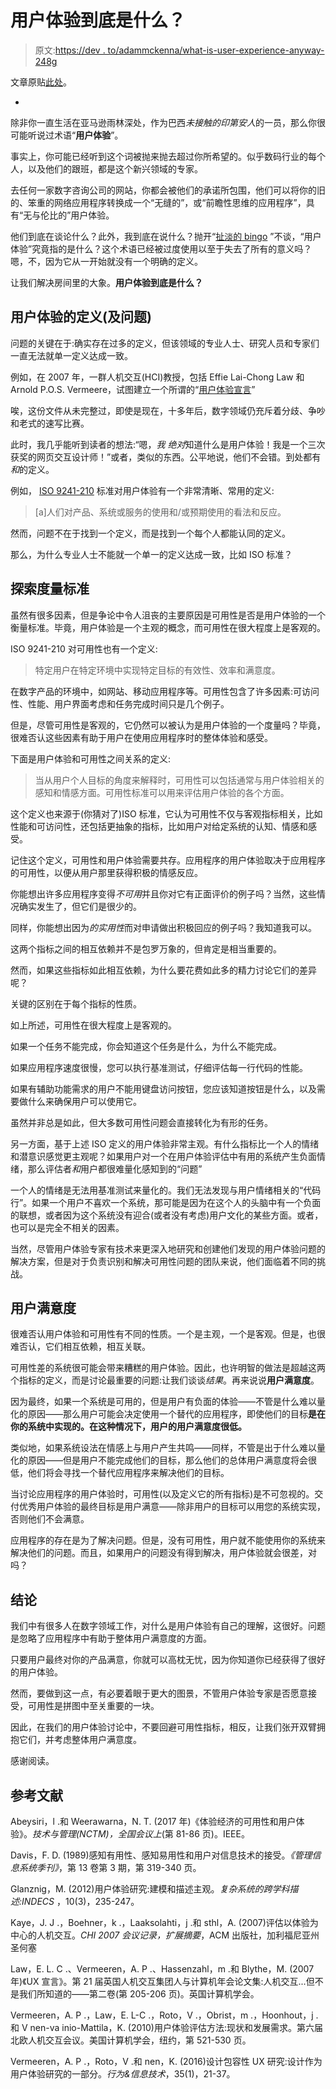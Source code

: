 # 用户体验到底是什么？

> 原文:[https://dev . to/adammckenna/what-is-user-experience-anyway-248g](https://dev.to/adammckenna/what-is-user-experience-anyway-248g)

文章原贴[此处](https://adammckenna.co.uk/articles/what-is-user-experience-anyway/)。

-

除非你一直生活在亚马逊雨林深处，作为巴西*未接触的印第安人*的一员，那么你很可能听说过术语“**用户体验**”。

事实上，你可能已经听到这个词被抛来抛去超过你所希望的。似乎数码行业的每个人，以及他们的跟班，都是这个新兴领域的专家。

去任何一家数字咨询公司的网站，你都会被他们的承诺所包围，他们可以将你的旧的、笨重的网络应用程序转换成一个“无缝的”，或“前瞻性思维的应用程序”，具有“无与伦比的”用户体验。

他们到底在谈论什么？此外，我到底在说什么？抛开“[扯淡的 bingo](https://www.urbandictionary.com/define.php?term=bullshit%20bingo) ”不谈，“用户体验”究竟指的是什么？这个术语已经被过度使用以至于失去了所有的意义吗？嗯，不，因为它从一开始就没有一个明确的定义。

让我们解决房间里的大象。**用户体验到底是什么？**

## 用户体验的定义(及问题)

问题的关键在于:确实存在过多的定义，但该领域的专业人士、研究人员和专家们一直无法就单一定义达成一致。

例如，在 2007 年，一群人机交互(HCI)教授，包括 Effie Lai-Chong Law 和 Arnold P.O.S. Vermeere，试图建立一个所谓的“[用户体验宣言](https://dl.acm.org/citation.cfm?id=1531468)”

唉，这份文件从未完整过，即使是现在，十多年后，数字领域仍充斥着分歧、争吵和老式的速写比赛。

此时，我几乎能听到读者的想法:“嗯，*我* *绝对*知道什么是用户体验！我是一个三次获奖的网页交互设计师！”或者，类似的东西。公平地说，他们不会错。到处都有*和*的定义。

例如， [ISO 9241-210](https://www.iso.org/obp/ui/#iso:std:iso:9241:-210:ed-1:v1:en) 标准对用户体验有一个非常清晰、常用的定义:

> [a]人们对产品、系统或服务的使用和/或预期使用的看法和反应。

然而，问题不在于找到一个定义，而是找到一个每个人都能认同的定义。

那么，为什么专业人士不能就一个单一的定义达成一致，比如 ISO 标准？

## 探索度量标准

虽然有很多因素，但是争论中令人沮丧的主要原因是可用性是否是用户体验的一个衡量标准。毕竟，用户体验是一个主观的概念，而可用性在很大程度上是客观的。

ISO 9241-210 对可用性也有一个定义:

> 特定用户在特定环境中实现特定目标的有效性、效率和满意度。

在数字产品的环境中，如网站、移动应用程序等。可用性包含了许多因素:可访问性、性能、用户界面考虑和任务完成时间只是几个例子。

但是，尽管可用性是客观的，它仍然可以被认为是用户体验的一个度量吗？毕竟，很难否认这些因素有助于用户在使用应用程序时的整体体验和感受。

下面是用户体验和可用性之间关系的定义:

> 当从用户个人目标的角度来解释时，可用性可以包括通常与用户体验相关的感知和情感方面。可用性标准可以用来评估用户体验的各个方面。

这个定义也来源于(你猜对了)ISO 标准，它认为可用性不仅与客观指标相关，比如性能和可访问性，还包括更抽象的指标，比如用户对给定系统的认知、情感和感受。

记住这个定义，可用性和用户体验需要共存。应用程序的用户体验取决于应用程序的可用性，以便从用户那里获得积极的情感反应。

你能想出许多应用程序变得*不可用*并且你对它有正面评价的例子吗？当然，这些情况确实发生了，但它们是很少的。

同样，你能想出因为*的实用性*而对申请做出积极回应的例子吗？我知道我可以。

这两个指标之间的相互依赖并不是包罗万象的，但肯定是相当重要的。

然而，如果这些指标如此相互依赖，为什么要花费如此多的精力讨论它们的差异呢？

关键的区别在于每个指标的性质。

如上所述，可用性在很大程度上是客观的。

如果一个任务不能完成，你会知道这个任务是什么，为什么不能完成。

如果应用程序速度很慢，您可以执行基准测试，仔细评估每一行代码的性能。

如果有辅助功能需求的用户不能用键盘访问按钮，您应该知道按钮是什么，以及需要做什么来确保用户可以使用它。

虽然并非总是如此，但大多数可用性问题会直接转化为有形的任务。

另一方面，基于上述 ISO 定义的用户体验非常主观。有什么指标比一个人的情绪和潜意识感觉更主观呢？如果用户对一个在用户体验评估中有用的系统产生负面情绪，那么评估者*和*用户都很难量化感知到的“问题”

一个人的情绪是无法用基准测试来量化的。我们无法发现与用户情绪相关的“代码行”。如果一个用户不喜欢一个系统，那可能是因为在这个人的头脑中有一个负面的联想，或者因为这个系统没有迎合(或者没有考虑)用户文化的某些方面。或者，也可以是完全不相关的因素。

当然，尽管用户体验专家有技术来更深入地研究和创建他们发现的用户体验问题的解决方案，但是对于负责识别和解决可用性问题的团队来说，他们面临着不同的挑战。

## 用户满意度

很难否认用户体验和可用性有不同的性质。一个是主观，一个是客观。但是，也很难否认，它们相互依赖，相互关联。

可用性差的系统很可能会带来糟糕的用户体验。因此，也许明智的做法是超越这两个指标的定义，而是讨论最重要的问题:让我们谈谈*结果*。再来说说**用户满意度**。

因为最终，如果一个系统是可用的，但是用户有负面的体验——不管是什么难以量化的原因——那么用户可能会决定使用一个替代的应用程序，即使他们的目标**是在你的系统中实现的。在这种情况下，用户的用户满意度很低。**

类似地，如果系统设法在情感上与用户产生共鸣——同样，不管是出于什么难以量化的原因——但是用户不能完成他们的目标，那么他们的总体用户满意度将会很低，他们将会寻找一个替代应用程序来解决他们的目标。

当讨论应用程序的用户体验时，可用性(以及定义它的所有指标)是不可忽视的。交付优秀用户体验的最终目标是用户满意——除非用户的目标可以用您的系统实现，否则他们不会满意。

应用程序的存在是为了解决问题。但是，没有可用性，用户就不能使用你的系统来解决他们的问题。而且，如果用户的问题没有得到解决，用户体验就会很差，对吗？

## 结论

我们中有很多人在数字领域工作，对什么是用户体验有自己的理解，这很好。问题是忽略了应用程序中有助于整体用户满意度的方面。

只要用户最终对你的产品满意，你就可以高枕无忧，因为你知道你已经获得了很好的用户体验。

然而，要做到这一点，有必要着眼于更大的图景，不管用户体验专家是否愿意接受，可用性是拼图中至关重要的一块。

因此，在我们的用户体验讨论中，不要回避可用性指标，相反，让我们张开双臂拥抱它们，并考虑整体用户满意度。

感谢阅读。

## 参考文献

Abeysiri，l .和 Weerawarna，N. T. (2017 年)《体验经济的可用性和用户体验》。*技术与管理(NCTM)，全国会议上*(第 81-86 页)。IEEE。

Davis，F. D. (1989)感知有用性、感知易用性和用户对信息技术的接受。*《管理信息系统季刊》*，第 13 卷第 3 期，第 319-340 页。

Glanznig，M. (2012)用户体验研究:建模和描述主观。*复杂系统的跨学科描述:INDECS* ，10(3)，235-247。

Kaye，J. J .，Boehner，k .，Laaksolahti，j .和 sthl，A. (2007)评估以体验为中心的人机交互。*CHI 2007 会议记录，扩展摘要*，ACM 出版社，加利福尼亚州圣何塞

Law，E. L. C .、Vermeeren，A. P .、Hassenzahl，m .和 Blythe，M. (2007 年)《UX 宣言》。第 21 届英国人机交互集团人与计算机年会论文集:人机交互...但不是我们所知道的——第二卷(第 205-206 页)。英国计算机学会。

Vermeeren，A. P .，Law，E. L-C .，Roto，V .，Obrist，m .，Hoonhout，j .和 V nen-va inio-Mattila，K. (2010)用户体验评估方法:现状和发展需求。第六届北欧人机交互会议。美国计算机学会，纽约，第 521-530 页。

Vermeeren，A. P .，Roto，V .和 nen，K. (2016)设计包容性 UX 研究:设计作为用户体验研究的一部分。*行为&信息技术*，35(1)，21-37。
